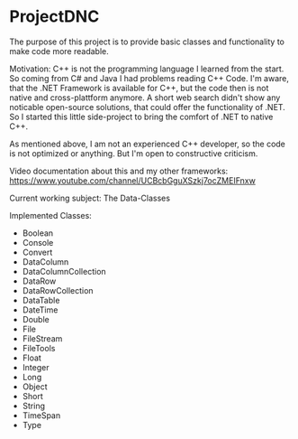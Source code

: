 # ProjectDNC
The purpose of this project is to provide basic classes and functionality to make code more readable.

Motivation:
C++ is not the programming language I learned from the start. So coming from C# and Java I had problems reading C++ Code.
I'm aware, that the .NET Framework is available for C++, but the code then is not native and cross-plattform anymore.
A short web search didn't show any noticable open-source solutions, that could offer the functionality of .NET.
So I started this little side-project to bring the comfort of .NET to native C++.

As mentioned above, I am not an experienced C++ developer, so the code is not optimized or anything.
But I'm open to constructive criticism.

Video documentation about this and my other frameworks:
https://www.youtube.com/channel/UCBcbGguXSzkj7ocZMEIFnxw

Current working subject: The Data-Classes

Implemented Classes:
- Boolean
- Console
- Convert
- DataColumn
- DataColumnCollection
- DataRow
- DataRowCollection
- DataTable
- DateTime
- Double
- File
- FileStream
- FileTools
- Float
- Integer
- Long
- Object
- Short
- String
- TimeSpan
- Type

